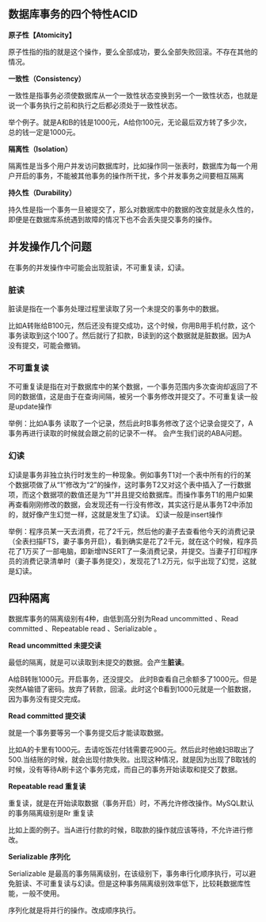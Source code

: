 ## 数据库事务的四个特性**ACID**

**原子性【Atomicity】**

原子性指的指的就是这个操作，要么全部成功，要么全部失败回滚。不存在其他的情况。

**一致性（Consistency）**

一致性是指事务必须使数据库从一个一致性状态变换到另一个一致性状态，也就是说一个事务执行之前和执行之后都必须处于一致性状态。

举个例子。就是A和B的钱是1000元，A给你100元，无论最后双方转了多少次，总的钱一定是1000元。

**隔离性（Isolation）**

隔离性是当多个用户并发访问数据库时，比如操作同一张表时，数据库为每一个用户开启的事务，不能被其他事务的操作所干扰，多个并发事务之间要相互隔离

**持久性（Durability）**

持久性是指一个事务一旦被提交了，那么对数据库中的数据的改变就是永久性的，即便是在数据库系统遇到故障的情况下也不会丢失提交事务的操作。

## 并发操作几个问题

在事务的并发操作中可能会出现脏读，不可重复读，幻读。

### **脏读**

脏读是指在一个事务处理过程里读取了另一个未提交的事务中的数据。

比如A转账给B100元，然后还没有提交成功，这个时候，你用B用手机付款，这个事务读取到这个100了。然后就行了扣款，B读到的这个数据就是脏数据。因为A没有提交，可能会撤销。

### 不可重复读

不可重复读是指在对于数据库中的某个数据，一个事务范围内多次查询却返回了不同的数据值，这是由于在查询间隔，被另一个事务修改并提交了。不可重复读一般是update操作

举例：比如A事务 读取了一个记录，然后此时B事务修改了这个记录会提交了，A事务再进行读取的时候就会跟之前的记录不一样。 会产生我们说的ABA问题。

### 幻读

幻读是事务非独立执行时发生的一种现象。例如事务T1对一个表中所有的行的某个数据项做了从“1”修改为“2”的操作，这时事务T2又对这个表中插入了一行数据项，而这个数据项的数值还是为“1”并且提交给数据库。而操作事务T1的用户如果再查看刚刚修改的数据，会发现还有一行没有修改，其实这行是从事务T2中添加的，就好像产生幻觉一样，这就是发生了幻读。 幻读一般是insert操作

举例：程序员某一天去消费，花了2千元，然后他的妻子去查看他今天的消费记录（全表扫描FTS，妻子事务开启），看到确实是花了2千元，就在这个时候，程序员花了1万买了一部电脑，即新增INSERT了一条消费记录，并提交。当妻子打印程序员的消费记录清单时（妻子事务提交），发现花了1.2万元，似乎出现了幻觉，这就是幻读。

## 四种隔离

数据库事务的隔离级别有4种，由低到高分别为Read uncommitted 、Read committed 、Repeatable read 、Serializable 。

**Read uncommitted 未提交读**

最低的隔离，就是可以读取到未提交的数据。会产生**脏读**。

A给B转账1000元。开启事务，还没提交。 此时B查看自己余额多了1000元。但是突然A输错了密码。放弃了转款，回滚。此时这个B看到1000元就是一个脏数据，因为事务没有提交完成。

**Read committed 提交读**

就是一个事务要等另一个事务提交后才能读取数据。

比如A的卡里有1000元。去请吃饭花付钱需要花900元。然后此时他媳妇B取出了500.当结账的时候，就会出现付款失败。出现这种情况，就是因为出现了B取钱的时候，没有等待A刷卡这个事务完成，而自己的事务开始读取和提交了数据。

**Repeatable read 重复读**

重复读，就是在开始读取数据（事务开启）时，不再允许修改操作。MySQL默认的事务隔离级别是Rr 重复读

比如上面的例子。当A进行付款的时候，B取款的操作就应该等待，不允许进行修改。

**Serializable 序列化**

Serializable 是最高的事务隔离级别，在该级别下，事务串行化顺序执行，可以避免脏读、不可重复读与幻读。但是这种事务隔离级别效率低下，比较耗数据库性能，一般不使用。

序列化就是将并行的操作。改成顺序执行。
